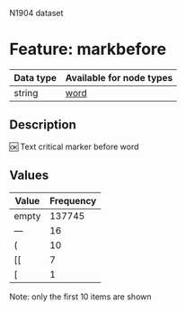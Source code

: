 <p>N1904 dataset</p>

<h1>Feature: markbefore</h1>

<table>
<thead>
<tr>
  <th>Data type</th>
  <th>Available for node types</th>
</tr>
</thead>
<tbody>
<tr>
  <td>string</td>
  <td><A HREF="featurebynodetype.md#word">word</A></td>
</tr>
</tbody>
</table>

<h2>Description</h2>

<p>🆗 Text critical marker before word</p>

<h2>Values</h2>

<table>
<thead>
<tr>
  <th>Value</th>
  <th>Frequency</th>
</tr>
</thead>
<tbody>
<tr>
  <td>empty</td>
  <td>137745</td>
</tr>
<tr>
  <td>—</td>
  <td>16</td>
</tr>
<tr>
  <td>(</td>
  <td>10</td>
</tr>
<tr>
  <td>[[</td>
  <td>7</td>
</tr>
<tr>
  <td>[</td>
  <td>1</td>
</tr>
</tbody>
</table>

<p>Note: only the first 10 items are shown</p>
